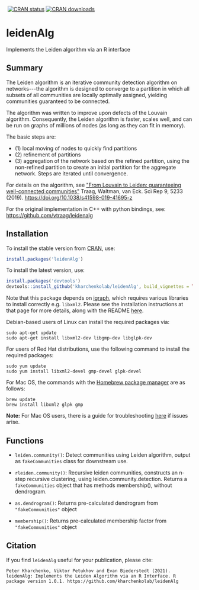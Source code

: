 [![<kharchenkolab>](https://circleci.com/gh/kharchenkolab/leidenAlg.svg?style=svg)](https://app.circleci.com/pipelines/github/kharchenkolab/leidenAlg)
[![CRAN status](https://www.r-pkg.org/badges/version/leidenAlg)](https://cran.r-project.org/package=leidenAlg)
[![CRAN downloads](https://cranlogs.r-pkg.org/badges/leidenAlg)](https://cran.r-project.org/package=leidenAlg)

# leidenAlg

Implements the Leiden algorithm via an R interface

## Summary

The Leiden algorithm is an iterative community detection algorithm on networks---the algorithm is designed to converge to a partition in which all subsets of all communities are locally optimally assigned, yielding communities guaranteed to be connected.

The algorithm was written to improve upon defects of the Louvain algorithm. Consequently, the Leiden algorithm is faster, scales well, and can be run on graphs of millions of nodes (as long as they can fit in memory).

The basic steps are:
* (1) local moving of nodes to quickly find partitions
* (2) refinement of partitions
* (3) aggregation of the network based on the refined partition, using the non-refined partition to create an initial partition for the aggregate network. Steps are iterated until convergence.

For details on the algorithm, see ["From Louvain to Leiden: guaranteeing well-connected communities"](https://www.nature.com/articles/s41598-019-41695-z) Traag, Waltman, van Eck. Sci Rep 9, 5233 (2019). https://doi.org/10.1038/s41598-019-41695-z

For the original implementation in C++ with python bindings, see: https://github.com/vtraag/leidenalg

## Installation

To install the stable version from [CRAN](https://CRAN.R-project.org/package=leidenAlg), use:

```r
install.packages('leidenAlg')
```

To install the latest version, use:

```r
install.packages('devtools')
devtools::install_github('kharchenkolab/leidenAlg', build_vignettes = TRUE)
```

Note that this package depends on [igraph](https://CRAN.R-project.org/package=igraph), which requires various libraries to install correctly e.g. `libxml2`. Please see the installation instructions at that page for more details, along with the README [here](https://github.com/igraph/rigraph).

Debian-based users of Linux can install the required packages via:

```
sudo apt-get update
sudo apt-get install libxml2-dev libgmp-dev libglpk-dev
```

For users of Red Hat distributions, use the following command to install the required packages:

```
sudo yum update
sudo yum install libxml2-devel gmp-devel glpk-devel
```

For Mac OS, the commands with the [Homebrew package manager](https://brew.sh/) are as follows:

```
brew update
brew install libxml2 glpk gmp
```
 
**Note:** For Mac OS users, there is a guide for troubleshooting [here](https://github.com/kharchenkolab/leidenAlg/wiki/Installing-leidenAlg-for-Mac-OS) if issues arise. 

## Functions

* `leiden.community()`: Detect communities using Leiden algorithm, output as `fakeCommunities` class for downstream use.

* `rleiden.community()`: Recursive leiden communities, constructs an n-step recursive clustering, using leiden.community.detection. Returns a `fakeCommunities` object that has methods membership(), without dendrogram.

* `as.dendrogram()`: Returns pre-calculated dendrogram from `"fakeCommunities"` object

* `membership()`: Returns pre-calculated membership factor from `"fakeCommunities"` object

## Citation
If you find `leidenAlg` useful for your publication, please cite:

```
Peter Kharchenko, Viktor Petukhov and Evan Biederstedt (2021).
leidenAlg: Implements the Leiden Algorithm via an R Interface. R
package version 1.0.1. https://github.com/kharchenkolab/leidenAlg
```
